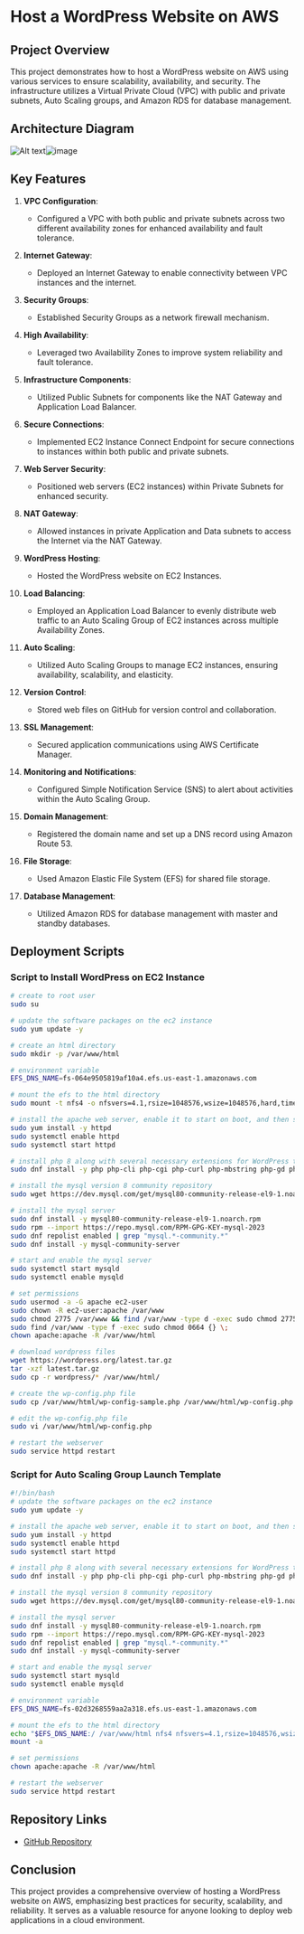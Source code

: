 # Host a WordPress Website on AWS

## Project Overview

This project demonstrates how to host a WordPress website on AWS using various services to ensure scalability, availability, and security. The infrastructure utilizes a Virtual Private Cloud (VPC) with public and private subnets, Auto Scaling groups, and Amazon RDS for database management.

## Architecture Diagram

![Alt text](vpc.png)![image](https://github.com/user-attachments/assets/07b2d6a7-3a81-4e95-9051-4f992819801b)


## Key Features

1. **VPC Configuration**: 
   - Configured a VPC with both public and private subnets across two different availability zones for enhanced availability and fault tolerance.
   
2. **Internet Gateway**: 
   - Deployed an Internet Gateway to enable connectivity between VPC instances and the internet.

3. **Security Groups**: 
   - Established Security Groups as a network firewall mechanism.

4. **High Availability**: 
   - Leveraged two Availability Zones to improve system reliability and fault tolerance.

5. **Infrastructure Components**: 
   - Utilized Public Subnets for components like the NAT Gateway and Application Load Balancer.

6. **Secure Connections**: 
   - Implemented EC2 Instance Connect Endpoint for secure connections to instances within both public and private subnets.

7. **Web Server Security**: 
   - Positioned web servers (EC2 instances) within Private Subnets for enhanced security.

8. **NAT Gateway**: 
   - Allowed instances in private Application and Data subnets to access the Internet via the NAT Gateway.

9. **WordPress Hosting**: 
   - Hosted the WordPress website on EC2 Instances.

10. **Load Balancing**: 
    - Employed an Application Load Balancer to evenly distribute web traffic to an Auto Scaling Group of EC2 instances across multiple Availability Zones.

11. **Auto Scaling**: 
    - Utilized Auto Scaling Groups to manage EC2 instances, ensuring availability, scalability, and elasticity.

12. **Version Control**: 
    - Stored web files on GitHub for version control and collaboration.

13. **SSL Management**: 
    - Secured application communications using AWS Certificate Manager.

14. **Monitoring and Notifications**: 
    - Configured Simple Notification Service (SNS) to alert about activities within the Auto Scaling Group.

15. **Domain Management**: 
    - Registered the domain name and set up a DNS record using Amazon Route 53.

16. **File Storage**: 
    - Used Amazon Elastic File System (EFS) for shared file storage.

17. **Database Management**: 
    - Utilized Amazon RDS for database management with master and standby databases.

## Deployment Scripts

### Script to Install WordPress on EC2 Instance

```bash
# create to root user
sudo su

# update the software packages on the ec2 instance
sudo yum update -y

# create an html directory
sudo mkdir -p /var/www/html

# environment variable
EFS_DNS_NAME=fs-064e9505819af10a4.efs.us-east-1.amazonaws.com

# mount the efs to the html directory
sudo mount -t nfs4 -o nfsvers=4.1,rsize=1048576,wsize=1048576,hard,timeo=600,retrans=2,noresvport "$EFS_DNS_NAME":/ /var/www/html

# install the apache web server, enable it to start on boot, and then start the server immediately
sudo yum install -y httpd
sudo systemctl enable httpd
sudo systemctl start httpd

# install php 8 along with several necessary extensions for WordPress to run
sudo dnf install -y php php-cli php-cgi php-curl php-mbstring php-gd php-mysqlnd php-gettext php-json php-xml php-fpm php-intl php-zip php-bcmath php-ctype php-fileinfo php-openssl php-pdo php-tokenizer

# install the mysql version 8 community repository
sudo wget https://dev.mysql.com/get/mysql80-community-release-el9-1.noarch.rpm

# install the mysql server
sudo dnf install -y mysql80-community-release-el9-1.noarch.rpm
sudo rpm --import https://repo.mysql.com/RPM-GPG-KEY-mysql-2023
sudo dnf repolist enabled | grep "mysql.*-community.*"
sudo dnf install -y mysql-community-server

# start and enable the mysql server
sudo systemctl start mysqld
sudo systemctl enable mysqld

# set permissions
sudo usermod -a -G apache ec2-user
sudo chown -R ec2-user:apache /var/www
sudo chmod 2775 /var/www && find /var/www -type d -exec sudo chmod 2775 {} \;
sudo find /var/www -type f -exec sudo chmod 0664 {} \;
chown apache:apache -R /var/www/html

# download wordpress files
wget https://wordpress.org/latest.tar.gz
tar -xzf latest.tar.gz
sudo cp -r wordpress/* /var/www/html/

# create the wp-config.php file
sudo cp /var/www/html/wp-config-sample.php /var/www/html/wp-config.php

# edit the wp-config.php file
sudo vi /var/www/html/wp-config.php

# restart the webserver
sudo service httpd restart
```

### Script for Auto Scaling Group Launch Template

```bash
#!/bin/bash
# update the software packages on the ec2 instance
sudo yum update -y

# install the apache web server, enable it to start on boot, and then start the server immediately
sudo yum install -y httpd
sudo systemctl enable httpd
sudo systemctl start httpd

# install php 8 along with several necessary extensions for WordPress to run
sudo dnf install -y php php-cli php-cgi php-curl php-mbstring php-gd php-mysqlnd php-gettext php-json php-xml php-fpm php-intl php-zip php-bcmath php-ctype php-fileinfo php-openssl php-pdo php-tokenizer

# install the mysql version 8 community repository
sudo wget https://dev.mysql.com/get/mysql80-community-release-el9-1.noarch.rpm

# install the mysql server
sudo dnf install -y mysql80-community-release-el9-1.noarch.rpm
sudo rpm --import https://repo.mysql.com/RPM-GPG-KEY-mysql-2023
sudo dnf repolist enabled | grep "mysql.*-community.*"
sudo dnf install -y mysql-community-server

# start and enable the mysql server
sudo systemctl start mysqld
sudo systemctl enable mysqld

# environment variable
EFS_DNS_NAME=fs-02d3268559aa2a318.efs.us-east-1.amazonaws.com

# mount the efs to the html directory
echo "$EFS_DNS_NAME:/ /var/www/html nfs4 nfsvers=4.1,rsize=1048576,wsize=1048576,hard,timeo=600,retrans=2 0 0" >> /etc/fstab
mount -a

# set permissions
chown apache:apache -R /var/www/html

# restart the webserver
sudo service httpd restart
```

## Repository Links

- [GitHub Repository](your-github-repo-link)

## Conclusion

This project provides a comprehensive overview of hosting a WordPress website on AWS, emphasizing best practices for security, scalability, and reliability. It serves as a valuable resource for anyone looking to deploy web applications in a cloud environment.

